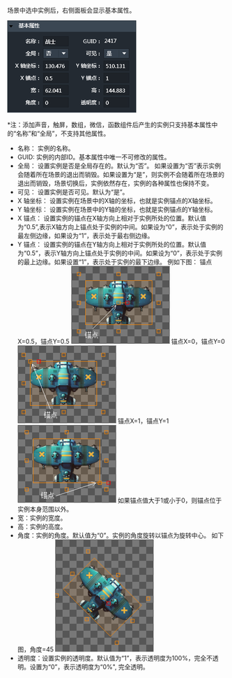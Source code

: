 场景中选中实例后，右侧面板会显示基本属性。

![](569359c2caf86.png)

*注：添加声音，触屏，数组，微信，函数组件后产生的实例只支持基本属性中的“名称”和“全局”，不支持其他属性。

- 名称： 实例的名称。
- GUID: 实例的内部ID。基本属性中唯一不可修改的属性。
- 全局： 设置实例是否是全局存在的。默认为“否”。
如果设置为“否”表示实例会随着所在场景的退出而销毁。如果设置为“是”，则实例不会随着所在场景的退出而销毁，场景切换后，实例依然存在，实例的各种属性也保持不变。
- 可见： 设置实例是否可见。默认为“是”。
- X 轴坐标： 设置实例在场景中的X轴的坐标，也就是实例锚点的X轴坐标。
- Y 轴坐标： 设置实例在场景中的Y轴的坐标，也就是实例锚点的Y轴坐标。
- X 锚点： 设置实例的锚点在X轴方向上相对于实例所处的位置。默认值为“0.5”,表示X轴方向上锚点处于实例的中间。如果设为“0”，表示处于实例的最左侧边缘，如果设为“1”，表示处于最右侧边缘。
- Y 锚点： 设置实例的锚点在Y轴方向上相对于实例所处的位置。默认值为“0.5”，表示Y轴方向上锚点处于实例的中间。如果设为“0”，表示处于实例的最上边缘。如果设置“1”，表示处于实例的最下边缘。
例如下图：
锚点X=0.5，锚点Y=0.5
![](564c231154c87.png)
锚点X=0，锚点Y=0
![](564c23118115f.png)
锚点X=1，锚点Y=1
![](564c231166f7c.png)
如果锚点值大于1或小于0，则锚点位于实例本身范围以外。
- 宽：实例的宽度。
- 高：实例的高度。
- 角度：实例的角度。默认值为“0”。实例的角度旋转以锚点为旋转中心。
如下图，角度=45
![](564c231119d27.png)
- 透明度：设置实例的透明度。默认值为“1”，表示透明度为100%，完全不透明。设置为“0”，表示透明度为“0%", 完全透明。


